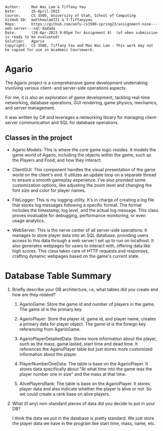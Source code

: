 ```
Author:     Man Wai Lam & Tiffany Yau
Date:       26-April-2023
Course:     CS 3500, University of Utah, School of Computing
GitHub ID:  matthewlam721 & T-Tiffanyyau
Repo:       https://github.com/uofu-cs3500-spring23/assignment-nine---web-server---sql-dadada
Date:       (26-Apr-2023 9:05pm for Assignment 8)  (of when submission is ready to be evaluated)
Solution:   Agario
Copyright:  CS 3500, Tiffany Yau and Man Wai Lam - This work may not be copied for use in Academic Coursework.
```

# Agario

The Agario project is a comprehensive game development undertaking involving various client- and server-side operations aspects.

For me, it is also an exploration of game development, tackling real-time networking, database operations, GUI rendering, game physics, mechanics, and server management.

It was written by C# and leverages a networking library for managing client-server communication and SQL for database operations.

## Classes in the project

- Agario Models: This is where the core game logic resides. It models the game world of Agario, including the objects within the game, such as the Players and Food, and how they interact.

- ClientGUI: This component handles the visual presentation of the game world on the client's end. It utilizes an update loop on a separate thread to ensure a smooth gameplay experience. I've also provided some customization options, like adjusting the zoom level and changing the font size and color for player names.

- FileLogger: This is my logging utility. It's in charge of creating a log file that stores log messages following a specific format. The format includes the timestamp, log level, and the actual log message. This class proves invaluable for debugging, performance monitoring, or even usage analytics.

- WebServer: This is the nerve center of all server-side operations. It manages to store player data into an SQL database, providing users access to this data through a web server I set up to run on localhost. It also generates webpages for users to interact with, offering data like high scores. This class takes care of HTTP requests and responses, crafting dynamic webpages based on the game's current state.



# Database Table Summary
1. Briefly describe your DB architecture, i.e, what tables did you create and how are they related?   

    1. AgarioGame: Store the game id and number of players in the game. The game id is the primary key.

    2. AgarioPlayer: Store the player id, game id, and player name, creates a primary data for player object. The game id is the foreign key referencing from AgarioGame.

    3. AgarioPlayerDetailedData: Stores more information about the player, such as the mass, game lasted, start time and dead time.
    It references the AgarioPlayer table but just stores more customized information about the player.

    4. PlayerNumberOneData: The table is base on the AgarioPlayer. It stores data specifically about "At what time into the game was the player number one in size" and the mass at that time.

    5. AlivePlayersRank: The table is base on the AgarioPlayer. It stores player data and also indicate whether the player is alive or not.
    So we could create a rank base on alive players.

2. What (if any) non-standard pieces of data did you decide to put in your DB?

    I think the data we put in the database is pretty standard. We just store the player data we have in the program like start time, mass, name, etc.
